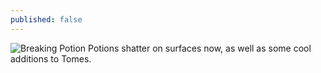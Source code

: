 ```yaml
---
published: false
---
```


![Breaking Potion]()
Potions shatter on surfaces now, as well as some cool additions to Tomes.

<!--excerpt>